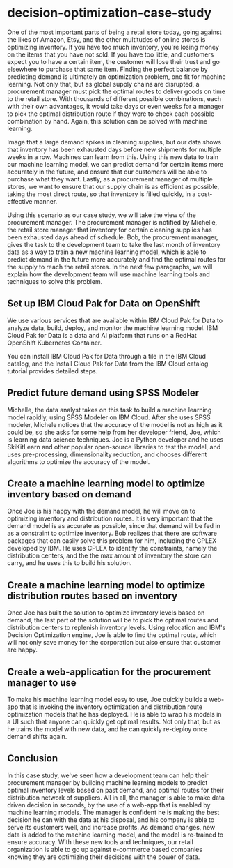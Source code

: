 # decision-optimization-case-study

One of the most important parts of being a retail store today, going against the likes of Amazon, Etsy, and 
the other multitudes of online stores is optimizing inventory. If you have too much inventory, you're 
losing money on the items that you have not sold. If you have too little, and customers expect you to have 
a certain item, the customer will lose their trust and go elsewhere to purchase that same item. Finding the 
perfect balance by predicting demand is ultimately an optimization problem, one fit for machine learning.
Not only that, but as global supply chains are disrupted, a procurement manager must pick the optimal 
routes to deliver goods on time to the retail store. With thousands of different possible combinations, 
each with their own advantages, it would take days or even weeks for a manager to pick the optimal 
distribution route if they were to check each possible combination by hand. Again, this solution can 
be solved with machine learning.

Image that a large demand spikes in cleaning supplies, but our data shows that inventory has been exhausted 
days before new shipments for multiple weeks in a row. Machines can learn from this. Using this new 
data to train our machine learning model, we can predict demand for certain items more accurately in the 
future, and ensure that our customers will be able to purchase what they want. Lastly, as a procurement
manager of multiple stores, we want to ensure that our supply chain is as efficient as possible, taking 
the most direct route, so that inventory is filled quickly, in a cost-effective manner. 

Using this scenario as our case study, we will take the view of the procurement manager. The procurement 
manager is notified by Michelle, the retail store manager that inventory for certain cleaning supplies 
has been exhausted days ahead of schedule. Bob, the procurement manager, gives the task to the development 
team to take the last month of inventory data as a way to train a new machine learning model, which is 
able to predict demand in the future more accurately and find the optimal routes for the supply to reach
the retail stores. In the next few paragraphs, we will explain how the development team will use machine 
learning tools and techniques to solve this problem.

## Set up IBM Cloud Pak for Data on OpenShift
We use various services that are available within IBM Cloud Pak for Data to analyze data, build, deploy, and monitor the machine learning model. IBM Cloud Pak for Data is a data and AI platform that runs on a RedHat OpenShift Kubernetes Container.

You can install IBM Cloud Pak for Data through a tile in the IBM Cloud catalog, and the Install Cloud Pak for Data from the IBM Cloud catalog tutorial provides detailed steps.

## Predict future demand using SPSS Modeler 

Michelle, the data analyst takes on this task 
to build a machine learning model rapidly, using SPSS Modeler on IBM Cloud. After she uses 
SPSS modeler, Michele notices that the accuracy of the model is not as high as it could be, so she 
asks for some help from her developer friend, Joe, which is learning data science techniques. Joe is a 
Python developer and he uses SkiKitLearn and other popular open-source libraries to test the model, and 
uses pre-processing, dimensionality reduction, and chooses different algorithms to optimize the 
accuracy of the model.

## Create a machine learning model to optimize inventory based on demand
Once Joe is his happy with the demand model, he will move on to optimizing inventory
and distribution routes. It is very important that the demand model is as accurate as 
possible, since that demand will be fed in as a constraint to optimize inventory.
Bob realizes that there are software packages that can easily solve this 
problem for him, including the CPLEX developed by IBM. He uses CPLEX to identify the constraints, 
namely the distribution centers, and the the max amount of inventory the store can carry, and he uses this 
to build his solution.

## Create a machine learning model to optimize distribution routes based on inventory 
Once Joe has built the solution to optimize inventory levels based on demand, the last 
part of the solution will be to pick the optimal routes and distribution centers to 
replenish inventory levels. Using relocation and IBM's Decision Optimization engine,
Joe is able to find the optimal route, which will not only save money for the corporation
but also ensure that customer are happy. 

## Create a web-application for the procurement manager to use
To make his machine learning model easy to use, Joe quickly builds a web-app 
that is invoking the inventory optimization and distribution route optimization 
models that he has deployed. He is able to wrap his models in a UI such that 
anyone can quickly get optimal results. Not only that, but as he trains the model 
with new data, and he can quickly re-deploy once demand shifts again. 

## Conclusion
In this case study, we've seen how a development team can help their procurement manager 
by building machine learning models to predict optimal inventory levels based on past demand, 
and optimal routes for their distribution network of suppliers. All in all, the manager 
is able to make data driven decision in seconds, by the use of a web-app that is 
enabled by machine learning models. The manager is confident he is making the best decision
he can with the data at his disposal, and his company is able to serve its customers well, and 
increase profits. As demand changes, new data is added to the machine learning model, and the 
model is re-trained to ensure accuracy. With these new tools and techniques, our retail 
organization is able to go up against e-commerce based companies knowing they are optimizing 
their decisions with the power of data. 
